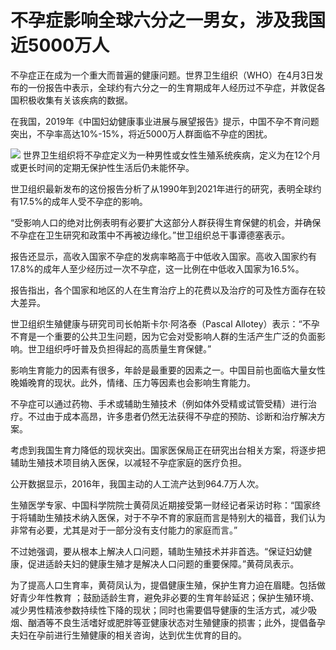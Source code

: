# 不孕症影响全球六分之一男女，涉及我国近5000万人

不孕症正在成为一个重大而普遍的健康问题。世界卫生组织（WHO）在4月3日发布的一份报告中表示，全球约有六分之一的生育期成年人经历过不孕症，并敦促各国积极收集有关该疾病的数据。

在我国，2019年《中国妇幼健康事业进展与展望报告》提示，中国不孕不育问题突出，不孕率高达10%-15%，将近5000万人群面临不孕症的困扰。

![](https://inews.gtimg.com/newsapp_bt/0/15770820263/1000)
世界卫生组织将不孕症定义为一种男性或女性生殖系统疾病，定义为在12个月或更长时间的定期无保护性生活后仍未能怀孕。

世卫组织最新发布的这份报告分析了从1990年到2021年进行的研究，表明全球约有17.5%的成年人受不孕症的影响。

“受影响人口的绝对比例表明有必要扩大这部分人群获得生育保健的机会，并确保不孕症在卫生研究和政策中不再被边缘化。”世卫组织总干事谭德塞表示。

报告还显示，高收入国家不孕症的发病率略高于中低收入国家。高收入国家约有17.8%的成年人至少经历过一次不孕症，这一比例在中低收入国家为16.5%。

报告指出，各个国家和地区的人在生育治疗上的花费以及治疗的可及性方面存在较大差异。

世卫组织生殖健康与研究司司长帕斯卡尔·阿洛泰（Pascal
Allotey）表示：“不孕不育是一个重要的公共卫生问题，因为它会对受影响人群的生活产生广泛的负面影响。世卫组织呼吁普及负担得起的高质量生育保健。”

影响生育能力的因素有很多，年龄是最重要的因素之一。中国目前也面临大量女性晚婚晚育的现状。此外，情绪、压力等因素也会影响生育能力。

不孕症可以通过药物、手术或辅助生殖技术（例如体外受精或试管受精）进行治疗。不过由于成本高昂，许多患者仍然无法获得不孕症的预防、诊断和治疗解决方案。

考虑到我国生育力降低的现状突出。国家医保局正在研究出台相关方案，将逐步把辅助生殖技术项目纳入医保，以减轻不孕症家庭的医疗负担。

公开数据显示，2016年，我国主动的人工流产达到964.7万人次。

生殖医学专家、中国科学院院士黄荷凤近期接受第一财经记者采访时称：“国家终于将辅助生殖技术纳入医保，对于不孕不育的家庭而言是特别大的福音，我们认为非常有必要，尤其是对于一部分没有支付能力的家庭而言。”

不过她强调，要从根本上解决人口问题，辅助生殖技术并非首选。“保证妇幼健康，促进适龄夫妇的健康生殖才是解决人口问题的重要保障。”黄荷凤表示。

为了提高人口生育率，黄荷凤认为，提倡健康生殖，保护生育力迫在眉睫。包括做好青少年性教育
；鼓励适龄生育，避免非必要的生育年龄延迟；保护生殖环境、减少男性精液参数持续性下降的现状；同时也需要倡导健康的生活方式，减少吸烟、酗酒等不良生活嗜好或肥胖等亚健康状态对生殖健康的损害；此外，提倡备孕夫妇在孕前进行生殖健康的相关咨询，达到优生优育的目的。


